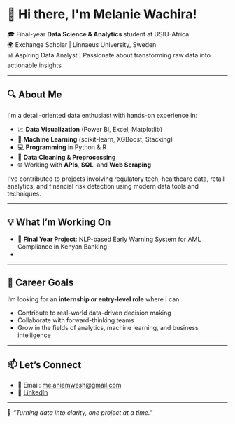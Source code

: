 # 👋 Hi there, I'm Melanie Wachira!

🎓 Final-year **Data Science & Analytics** student at USIU-Africa  
🌍 Exchange Scholar | Linnaeus University, Sweden  
📊 Aspiring Data Analyst | Passionate about transforming raw data into actionable insights  

---

## 🔍 About Me

I'm a detail-oriented data enthusiast with hands-on experience in:

- 📈 **Data Visualization** (Power BI, Excel, Matplotlib)
- 🧠 **Machine Learning** (scikit-learn, XGBoost, Stacking)
- 💻 **Programming** in Python & R
- 🧹 **Data Cleaning & Preprocessing**
- 🌐 Working with **APIs**, **SQL**, and **Web Scraping**

I've contributed to projects involving regulatory tech, healthcare data, retail analytics, and financial risk detection using modern data tools and techniques.

---

## 💡 What I’m Working On

- 🔬 **Final Year Project**: NLP-based Early Warning System for AML Compliance in Kenyan Banking  
-  

---

## 🚀 Career Goals

I’m looking for an **internship or entry-level role** where I can:

- Contribute to real-world data-driven decision making
- Collaborate with forward-thinking teams
- Grow in the fields of analytics, machine learning, and business intelligence

---

## 📫 Let’s Connect

- 📧 Email: melaniemwesh@gmail.com  
- 🔗 [LinkedIn](https://linkedin.com/in/melaniemweru)  


---

📌 _“Turning data into clarity, one project at a time.”_


